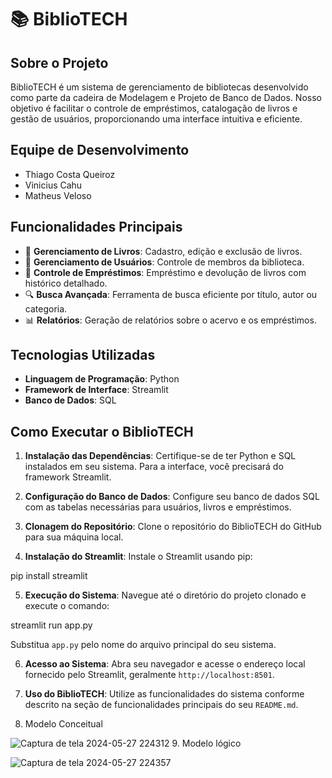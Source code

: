 # 📚 BiblioTECH

## Sobre o Projeto
BiblioTECH é um sistema de gerenciamento de bibliotecas desenvolvido como parte da cadeira de Modelagem e Projeto de Banco de Dados. Nosso objetivo é facilitar o controle de empréstimos, catalogação de livros e gestão de usuários, proporcionando uma interface intuitiva e eficiente.

## Equipe de Desenvolvimento
- Thiago Costa Queiroz
- Vinicius Cahu
- Matheus Veloso

## Funcionalidades Principais
- 📖 **Gerenciamento de Livros**: Cadastro, edição e exclusão de livros.
- 👤 **Gerenciamento de Usuários**: Controle de membros da biblioteca.
- 📅 **Controle de Empréstimos**: Empréstimo e devolução de livros com histórico detalhado.
- 🔍 **Busca Avançada**: Ferramenta de busca eficiente por título, autor ou categoria.
- 📊 **Relatórios**: Geração de relatórios sobre o acervo e os empréstimos.

## Tecnologias Utilizadas
- **Linguagem de Programação**: Python
- **Framework de Interface**: Streamlit
- **Banco de Dados**: SQL

## Como Executar o BiblioTECH

1. **Instalação das Dependências**: Certifique-se de ter Python e SQL instalados em seu sistema. Para a interface, você precisará do framework Streamlit.

2. **Configuração do Banco de Dados**: Configure seu banco de dados SQL com as tabelas necessárias para usuários, livros e empréstimos.

3. **Clonagem do Repositório**: Clone o repositório do BiblioTECH do GitHub para sua máquina local.

4. **Instalação do Streamlit**: Instale o Streamlit usando pip:

pip install streamlit

5. **Execução do Sistema**: Navegue até o diretório do projeto clonado e execute o comando:

streamlit run app.py

Substitua `app.py` pelo nome do arquivo principal do seu sistema.

6. **Acesso ao Sistema**: Abra seu navegador e acesse o endereço local fornecido pelo Streamlit, geralmente `http://localhost:8501`.

7. **Uso do BiblioTECH**: Utilize as funcionalidades do sistema conforme descrito na seção de funcionalidades principais do seu `README.md`.
8. Modelo Conceitual

![Captura de tela 2024-05-27 224312](https://github.com/Viniciuscahu/projetobd/assets/142367401/77c8d6e8-addb-4a24-a68e-51f27bdd938b)
9. 
Modelo lógico

![Captura de tela 2024-05-27 224357](https://github.com/Viniciuscahu/projetobd/assets/142367401/11ceed90-343d-4509-a718-2d207a14e3f1)







